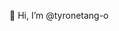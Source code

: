  👋 Hi, I’m @tyronetang-o


<!---
tyronetang-o/tyronetang-o is a ✨ special ✨ repository because its `README.md` (this file) appears on your GitHub profile.
You can click the Preview link to take a look at your changes.
--->
